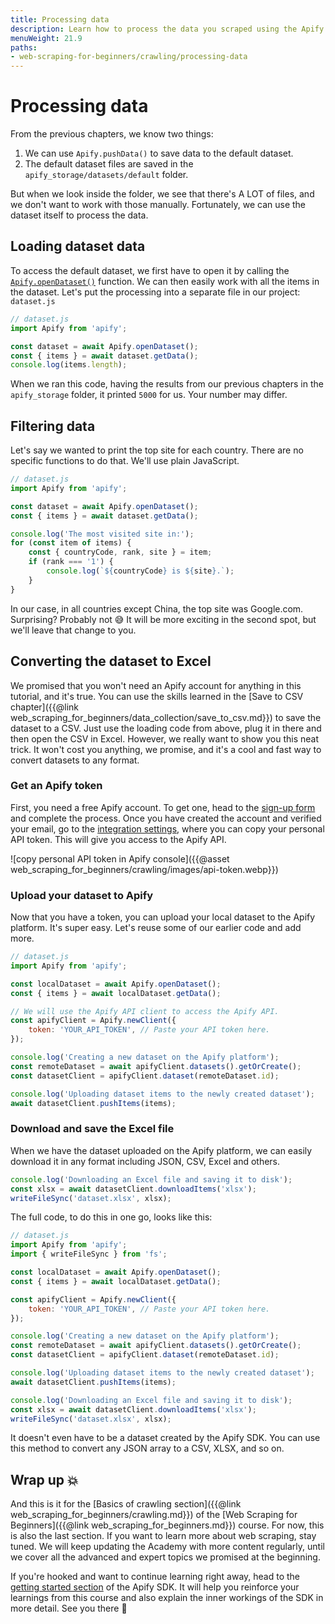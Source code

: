 ```yaml
---
title: Processing data
description: Learn how to process the data you scraped using the Apify SDK and how to convert JSON to Excel files using the Apify API.
menuWeight: 21.9
paths:
- web-scraping-for-beginners/crawling/processing-data
---
```


# [](#processing-data) Processing data

From the previous chapters, we know two things:

1. We can use `Apify.pushData()` to save data to the default dataset.
2. The default dataset files are saved in the `apify_storage/datasets/default` folder.

But when we look inside the folder, we see that there's A LOT of files, and we don't want to work with those manually. Fortunately, we can use the dataset itself to process the data.

## [](#loading-data) Loading dataset data

To access the default dataset, we first have to open it by calling the [`Apify.openDataset()`](https://sdk.apify.com/docs/api/apify#opendataset) function. We can then easily work with all the items in the dataset. Let's put the processing into a separate file in our project: `dataset.js`

```js
// dataset.js
import Apify from 'apify';

const dataset = await Apify.openDataset();
const { items } = await dataset.getData();
console.log(items.length);
```

When we ran this code, having the results from our previous chapters in the `apify_storage` folder, it printed `5000` for us. Your number may differ.

## [](#filtering-data) Filtering data

Let's say we wanted to print the top site for each country. There are no specific functions to do that. We'll use plain JavaScript.

```js
// dataset.js
import Apify from 'apify';

const dataset = await Apify.openDataset();
const { items } = await dataset.getData();

console.log('The most visited site in:');
for (const item of items) {
    const { countryCode, rank, site } = item;
    if (rank === '1') {
        console.log(`${countryCode} is ${site}.`);
    }
}
```

In our case, in all countries except China, the top site was Google.com. Surprising? Probably not 😅 It will be more exciting in the second spot, but we'll leave that change to you.

## [](#excel) Converting the dataset to Excel

We promised that you won't need an Apify account for anything in this tutorial, and it's true. You can use the skills learned in the [Save to CSV chapter]({{@link web_scraping_for_beginners/data_collection/save_to_csv.md}}) to save the dataset to a CSV. Just use the loading code from above, plug it in there and then open the CSV in Excel. However, we really want to show you this neat trick. It won't cost you anything, we promise, and it's a cool and fast way to convert datasets to any format.

### [](#apify-token) Get an Apify token

First, you need a free Apify account. To get one, head to the [sign-up form](https://console.apify.com/sign-up) and complete the process. Once you have created the account and verified your email, go to the [integration settings](https://console.apify.com/account#/integrations), where you can copy your personal API token. This will give you access to the Apify API.

![copy personal API token in Apify console]({{@asset web_scraping_for_beginners/crawling/images/api-token.webp}})

### [](#upload-dataset) Upload your dataset to Apify

Now that you have a token, you can upload your local dataset to the Apify platform. It's super easy. Let's reuse some of our earlier code and add more.

```js
// dataset.js
import Apify from 'apify';

const localDataset = await Apify.openDataset();
const { items } = await localDataset.getData();

// We will use the Apify API client to access the Apify API.
const apifyClient = Apify.newClient({
    token: 'YOUR_API_TOKEN', // Paste your API token here.
});

console.log('Creating a new dataset on the Apify platform');
const remoteDataset = await apifyClient.datasets().getOrCreate();
const datasetClient = apifyClient.dataset(remoteDataset.id);

console.log('Uploading dataset items to the newly created dataset');
await datasetClient.pushItems(items);
```

### [](#download-excel) Download and save the Excel file

When we have the dataset uploaded on the Apify platform, we can easily download it in any format including JSON, CSV, Excel and others.

```js
console.log('Downloading an Excel file and saving it to disk');
const xlsx = await datasetClient.downloadItems('xlsx');
writeFileSync('dataset.xlsx', xlsx);
```

The full code, to do this in one go, looks like this:

```js
// dataset.js
import Apify from 'apify';
import { writeFileSync } from 'fs';

const localDataset = await Apify.openDataset();
const { items } = await localDataset.getData();

const apifyClient = Apify.newClient({
    token: 'YOUR_API_TOKEN', // Paste your API token here.
});

console.log('Creating a new dataset on the Apify platform');
const remoteDataset = await apifyClient.datasets().getOrCreate();
const datasetClient = apifyClient.dataset(remoteDataset.id);

console.log('Uploading dataset items to the newly created dataset');
await datasetClient.pushItems(items);

console.log('Downloading an Excel file and saving it to disk');
const xlsx = await datasetClient.downloadItems('xlsx');
writeFileSync('dataset.xlsx', xlsx);
```

It doesn't even have to be a dataset created by the Apify SDK. You can use this method to convert any JSON array to a CSV, XLSX, and so on.

## [](#wrap) Wrap up 💥

And this is it for the [Basics of crawling section]({{@link web_scraping_for_beginners/crawling.md}}) of the [Web Scraping for Beginners]({{@link web_scraping_for_beginners.md}}) course. For now, this is also the last section. If you want to learn more about web scraping, stay tuned. We will keep updating the Academy with more content regularly, until we cover all the advanced and expert topics we promised at the beginning.

If you're hooked and want to continue learning right away, head to the [getting started section](https://sdk.apify.com/docs/guides/getting-started) of the Apify SDK. It will help you reinforce your learnings from this course and also explain the inner workings of the SDK in more detail. See you there 👋
